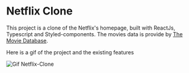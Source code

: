 # Netflix Clone
This project is a clone of the Netflix's homepage, built with ReactJs, Typescript and Styled-components.
The movies data is provide by [The Movie Database](https://www.themoviedb.org/).

Here is a gif of the project and the existing features

![Gif Netflix-Clone](https://github.com/HenriqueHendel/Netflix-Clone/blob/master/gif/netflix-clone.gif)
